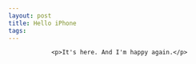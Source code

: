 ```yaml
---
layout: post
title: Hello iPhone
tags:
---
```



                <p>It's here. And I'm happy again.</p>
